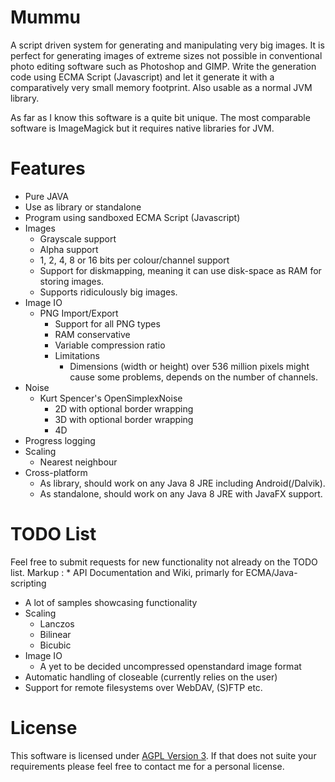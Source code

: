 # Mummu
A script driven system for generating and manipulating very big images. It is perfect for generating images of extreme sizes not possible in conventional photo editing software such as Photoshop and GIMP. Write the generation code using ECMA Script (Javascript) and let it generate it with a comparatively very small memory footprint. Also usable as a normal JVM library.

As far as I know this software is a quite bit unique. The most comparable software is ImageMagick but it requires native libraries for JVM. 

# Features
* Pure JAVA
* Use as library or standalone
* Program using sandboxed ECMA Script (Javascript)
* Images
  * Grayscale support
  * Alpha support
  * 1, 2, 4, 8 or 16 bits per colour/channel support
  * Support for diskmapping, meaning it can use disk-space as RAM for storing images.
  * Supports ridiculously big images.
* Image IO
  * PNG Import/Export
    * Support for all PNG types
    * RAM conservative
    * Variable compression ratio
    * Limitations
      * Dimensions (width or height) over 536 million pixels might cause some problems, depends on the number of channels.
* Noise
  * Kurt Spencer's OpenSimplexNoise
    * 2D with optional border wrapping
    * 3D with optional border wrapping
    * 4D
* Progress logging
* Scaling
  * Nearest neighbour
* Cross-platform
  * As library, should work on any Java 8 JRE including Android(/Dalvik).
  * As standalone, should work on any Java 8 JRE with JavaFX support.

# TODO List
Feel free to submit requests for new functionality not already on the TODO list.
Markup : * API Documentation and Wiki, primarly for ECMA/Java-scripting
* A lot of samples showcasing functionality
* Scaling
  * Lanczos
  * Bilinear
  * Bicubic
* Image IO
  * A yet to be decided uncompressed openstandard image format
* Automatic handling of closeable (currently relies on the user)
* Support for remote filesystems over WebDAV, (S)FTP etc.

# License
This software is licensed under [AGPL Version 3](https://www.gnu.org/licenses/agpl-3.0.txt). If that does not suite your requirements please feel free to contact me for a personal license.